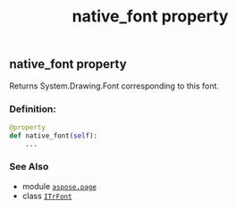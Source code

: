 ﻿---
title: native_font property
second_title: Aspose.Page for Python via .NET API References
description: 
type: docs
weight: 120
url: /python-net/aspose.page/itrfont/native_font/
is_root: false
---

## native_font property


Returns System.Drawing.Font corresponding to this font.
### Definition:
```python
@property
def native_font(self):
    ...
```

### See Also
* module [`aspose.page`](../../)
* class [`ITrFont`](/page/python-net/aspose.page/itrfont)

